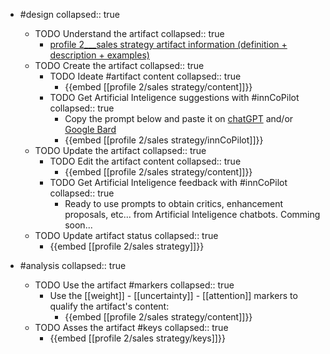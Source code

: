 
- #design
   collapsed:: true
  - TODO Understand the artifact
    collapsed:: true
    - [profile 2___sales strategy artifact information (definition + description + examples)](https://go.innbok.com/#/page/innBoK%2Fprofile-%28id%29%2Fsales-strategy%2Finfo)
  - TODO Create the artifact
     collapsed:: true
    - TODO Ideate #artifact content
      collapsed:: true
      - {{embed [[profile 2/sales strategy/content]]}}
    - TODO Get Artificial Inteligence suggestions with #innCoPilot
      collapsed:: true
      - Copy the prompt below and paste it on [chatGPT](https://chat.openai.com) and/or [Google Bard](https://bard.google.com/chat)
      - {{embed [[profile 2/sales strategy/innCoPilot]]}}
  - TODO Update the artifact
    collapsed:: true
    - TODO Edit the artifact content
     collapsed:: true
      - {{embed [[profile 2/sales strategy/content]]}}
    - TODO Get Artificial Inteligence feedback with #innCoPilot
      collapsed:: true
      - Ready to use prompts to obtain critics, enhancement proposals, etc... from Artificial Inteligence chatbots. Comming soon...
  - TODO Update artifact status
    collapsed:: true
    - {{embed [[profile 2/sales strategy]]}}


- #analysis
  collapsed:: true
  - TODO Use the artifact #markers
    collapsed:: true
    - Use the [[weight]] - [[uncertainty]] - [[attention]] markers to qualify the artifact's content:
      - {{embed [[profile 2/sales strategy/content]]}}
  - TODO Asses the artifact #keys
    collapsed:: true
    - {{embed [[profile 2/sales strategy/keys]]}}



